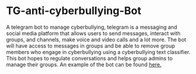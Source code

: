 # TG-anti-cyberbullying-Bot
 A telegram bot to manage cyberbullying, telegram is a messaging and social media platform that allows users to send messages, interact with groups, and channels, make voice and video calls and a lot more.
The bot will have access to messages in groups and be able to remove group members who engage in cyberbullying using a cyberbullying text classifier. This bot hopes to regulate conversations and helps group admins to manage their groups. An example of the bot can be found <a href="https://t.me/anti_cyberbullying_bot">here.</a>
